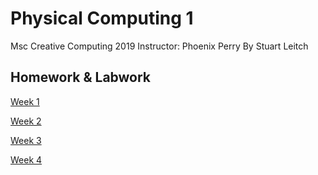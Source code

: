# Physical Computing 1
Msc Creative Computing 2019
Instructor: Phoenix Perry
By Stuart Leitch 

## Homework & Labwork
[Week 1](https://github.com/Toruitas/pcomp/tree/master/wk1)

[Week 2](https://github.com/Toruitas/pcomp/tree/master/wk2)

[Week 3](https://github.com/Toruitas/pcomp/tree/master/wk3)

[Week 4](https://github.com/Toruitas/pcomp/tree/master/wk4)